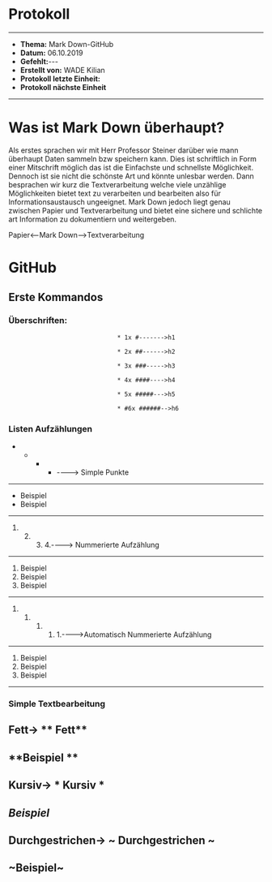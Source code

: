 # Protokoll
--------------------------------------------------------------------------------------------------------------------------
* **Thema:** Mark Down-GitHub
* **Datum:** 06.10.2019
* **Gefehlt:**---
* **Erstellt von:** WADE Kilian
* **Protokoll letzte Einheit:** 
* **Protokoll nächste Einheit**
-----------------------------------------------------------------------------------------------------------------------------





# Was ist Mark Down überhaupt?
Als erstes sprachen wir mit Herr Professor Steiner darüber wie mann überhaupt Daten sammeln bzw speichern kann. Dies ist schriftlich in Form einer Mitschrift möglich das ist die Einfachste und schnellste Möglichkeit. Dennoch ist sie nicht die schönste Art und könnte unlesbar werden. Dann besprachen wir kurz die Textverarbeitung welche viele unzählige Möglichkeiten bietet text zu verarbeiten und bearbeiten also für Informationsaustausch ungeeignet. Mark Down jedoch liegt genau zwischen Papier und Textverarbeitung und bietet eine sichere und schlichte art Information zu dokumentiern und weitergeben.

Papier<--Mark Down-->Textverarbeitung


# GitHub
## Erste Kommandos
### Überschriften:
                                   
                                  * 1x #------->h1
                                   
                                  * 2x ##------>h2
                                   
                                  * 3x ###----->h3
                                  
                                  * 4x ####---->h4
                                   
                                  * 5x #####--->h5
                                   
                                  * #6x ######-->h6

### Listen Aufzählungen
* * * * ----> Simple Punkte 
------
* Beispiel
* Beispiel
-----
1. 2. 3. 4.----> Nummerierte Aufzählung
-----
1. Beispiel
2. Beispiel
3. Beispiel
-----
1. 1. 1. 1. 1.---->Automatisch Nummerierte Aufzählung
---------
1. Beispiel
1. Beispiel
1. Beispiel
--------
### Simple Textbearbeitung
Fett-> ** Fett**
------
**Beispiel **
----
Kursiv-> * Kursiv *
----
*Beispiel*
-----
Durchgestrichen-> ~ Durchgestrichen ~
------
~Beispiel~
------
